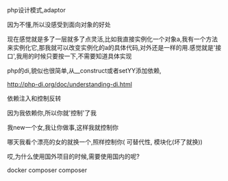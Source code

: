---
---

php设计模式,adaptor

因为不懂,所以没感受到面向对象的好处

现在感觉就是多了一层就多了点灵活,比如我直接实例化一个对象a,我有一个方法来实例化它,那我就可以改变实例化的a的具体代码,对外还是一样的用.感觉就是'接口',我用的时候只要按一下,不需要知道具体实现

php的di,貌似也很简单,从__construct或者setYY添加依赖,

http://php-di.org/doc/understanding-di.html

依赖注入和控制反转

因为我依赖你,所以你就'控制'了我

我new一个女,我让你做事,这样我就控制你

哪天我看个漂亮的女的就换一个,照样控制你( 可替代性, 模块化(坏了就换))


哎,为什么使用国外项目的时候,需要使用国内的呢?


docker composer composer 
